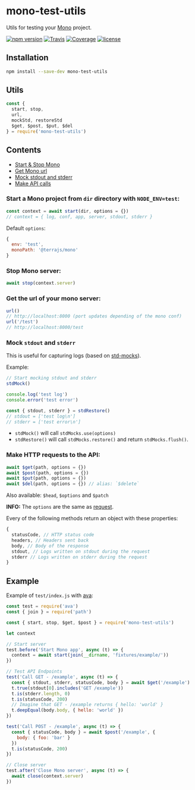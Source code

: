 # mono-test-utils

Utils for testing your [Mono](https://github.com/terrajs/mono) project.

[![npm version](https://img.shields.io/npm/v/mono-test-utils.svg)](https://www.npmjs.com/package/mono-test-utils)
[![Travis](https://img.shields.io/travis/terrajs/mono-test-utils/master.svg)](https://travis-ci.org/terrajs/mono-test-utils)
[![Coverage](https://img.shields.io/codecov/c/github/terrajs/mono-test-utils/master.svg)](https://codecov.io/gh/terrajs/mono-test-utils)
[![license](https://img.shields.io/github/license/org-x/mono-module-x.svg)](https://github.com/terrajs/mono-test-utils/blob/master/LICENSE)

## Installation

```bash
npm install --save-dev mono-test-utils
```

## Utils

```js
const {
  start, stop,
  url,
  mockStd, restoreStd
  $get, $post, $put, $del
} = require('mono-test-utils')
```

## Contents

- [Start & Stop Mono]()
- [Get Mono url]()
- [Mock stdout and stderr]()
- [Make API calls]()

### Start a Mono project from `dir` directory with `NODE_ENV=test`:

```js
const context = await start(dir, options = {})
// context = { log, conf, app, server, stdout, stderr }
```

Default `options`:

```js
{
  env: 'test',
  monoPath: '@terrajs/mono'
}
```

### Stop Mono server:

```js
await stop(context.server)
```

### Get the url of your mono server:

```js
url()
// http://localhost:8000 (port updates depending of the mono conf)
url('/test')
// http://localhost:8000/test
```
### Mock `stdout` and `stderr`

This is useful for capturing logs (based on [std-mocks](https://github.com/neoziro/std-mocks)).

Example:

```js
// Start mocking stdout and stderr
stdMock()

console.log('test log')
console.error('test error')

const { stdout, stderr } = stdRestore()
// stdout = ['test log\n']
// stderr = ['test error\n']
```

- `stdMock()` will call `stdMocks.use(options)`
- `stdRestore()` will call `stdMocks.restore()` and return `stdMocks.flush()`.

### Make HTTP requests to the API:

```js
await $get(path, options = {})
await $post(path, options = {})
await $put(path, options = {})
await $del(path, options = {}) // alias: `$delete`
```

Also available: `$head`, `$options` and `$patch`

**INFO:** The `options` are the same as [request](https://github.com/request/request).

Every of the following methods return an object with these properties:

```js
{
  statusCode, // HTTP status code
  headers, // Headers sent back
  body, // Body of the response
  stdout, // Logs written on stdout during the request
  stderr // Logs written on stderr during the request
}
```

## Example

Example of `test/index.js` with [ava](https://github.com/avajs/ava):

```js
const test = require('ava')
const { join } = require('path')

const { start, stop, $get, $post } = require('mono-test-utils')

let context

// Start server
test.before('Start Mono app', async (t) => {
  context = await start(join(__dirname, 'fixtures/example/'))
})

// Test API Endpoints
test('Call GET - /example', async (t) => {
  const { stdout, stderr, statusCode, body } = await $get('/example')
  t.true(stdout[0].includes('GET /example'))
  t.is(stderr.length, 0)
  t.is(statusCode, 200)
  // Imagine that GET - /example returns { hello: 'world' }
  t.deepEqual(body.body, { hello: 'world' })
})

test('Call POST - /example', async (t) => {
  const { statusCode, body } = await $post('/example', {
    body: { foo: 'bar' }
  })
  t.is(statusCode, 200)
})

// Close server
test.after('Close Mono server', async (t) => {
  await close(context.server)
})
```
